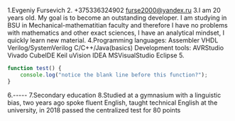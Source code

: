 1.Evgeniy Fursevich
2. +375336324902
   furse2000@yandex.ru
3.I am 20 years old. My goal is to become an outstanding developer.
I am studying in BSU in Mechanical-mathematitian faculty and therefore
I have no problems with mathematics and other exact sciences, 
I have an analytical mindset, I quickly learn new material.
4.Programming languages:
	Assembler
	VHDL
	Verilog/SystemVerilog
	C/C++/Java(basics) 
  Development tools:
	AVRStudio
	Vivado
	CubeIDE
	Keil uVision
	IDEA
	MSVisualStudio
	Eclipse
5.
```javascript
function test() {
    console.log("notice the blank line before this function?");
}
```
6.-----
7.Secondary education
8.Studied at a gymnasium with a linguistic bias, two years ago spoke 
fluent English, taught technical English at the university, in 2018 
passed the centralized test for 80 points 
